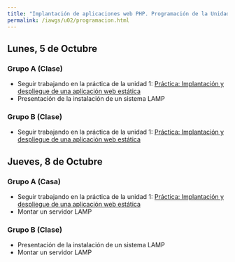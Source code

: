 ```yaml
---
title: "Implantación de aplicaciones web PHP. Programación de la Unidad"
permalink: /iawgs/u02/programacion.html
---
```


## Lunes, 5 de Octubre

### Grupo A **(Clase)**

* Seguir trabajando en la práctica de la unidad 1: [Práctica: Implantación y despliegue de una aplicación web estática](../u01/estatica.html)
* Presentación de la instalación de un sistema LAMP

### Grupo B **(Clase)**

* Seguir trabajando en la práctica de la unidad 1: [Práctica: Implantación y despliegue de una aplicación web estática](../u01/estatica.html)

## Jueves, 8 de Octubre

### Grupo A **(Casa)**

* Seguir trabajando en la práctica de la unidad 1: [Práctica: Implantación y despliegue de una aplicación web estática](../u01/estatica.html)
* Montar un servidor LAMP

### Grupo B **(Clase)**

* Presentación de la instalación de un sistema LAMP
* Montar un servidor LAMP
